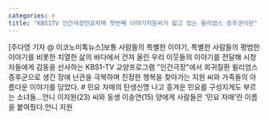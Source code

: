 ```yaml
---
categories: e
title: "KBS1TV 인간극장민요자매 첫번째 이야기지원씨가 앓고 있는 윌리엄스 증후군이란"
---
```

[주다영 기자 @ 이코노미톡뉴스]보통 사람들의 특별한 이야기, 특별한 사람들의 평범한 이야기를 비롯한 치열한 삶의 바다에서 건져 올린 우리 이웃들의 이야기를 전달해 시청자들에게 감동을 선사하는 KBS1-TV 교양프로그램 "인간극장"에서 희귀질환 윌리엄스 증후군으로 생긴 장애 난관을 극복하며 진정한 행복을 찾아가는 지원 씨와 가족들의 아름다운 이야기를 담았다. # 민요 자매의 탄생신명 나고 흥겨운 민요를 구성지게도 부르는 소녀들...언니 이지원(23) 씨와 동생 이송연(15) 양에게 사람들은 ‘민요 자매’란 이름을 붙여줬다.언니 지원